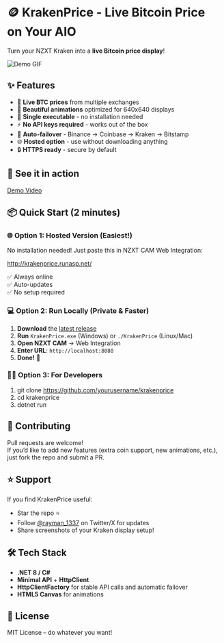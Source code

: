 # 🪙 KrakenPrice - Live Bitcoin Price on Your AIO

Turn your NZXT Kraken into a **live Bitcoin price display**! 

![Demo GIF](https://i.gyazo.com/5d255054737b567b1ebfa7a9ea0df9fe.gif)

## ✨ Features

- 🔴 **Live BTC prices** from multiple exchanges
- 🎨 **Beautiful animations** optimized for 640x640 displays
- 🚀 **Single executable** - no installation needed
- ⚡ **No API keys required** - works out of the box
- 🔄 **Auto-failover** - Binance → Coinbase → Kraken → Bitstamp
- 🌐 **Hosted option** - use without downloading anything
- 🔒 **HTTPS ready** - secure by default

## 🎥 See it in action

[Demo Video](https://imgur.com/Jy4oKqg)

## 📦 Quick Start (2 minutes)

### 🌐 Option 1: Hosted Version (Easiest!)
No installation needed! Just paste this in NZXT CAM Web Integration:

http://krakenprice.runasp.net/

✅ Always online  
✅ Auto-updates  
✅ No setup required

### 💻 Option 2: Run Locally (Private & Faster)
1. **Download** the [latest release](https://github.com/rayman1337/krakenprice/releases)
2. **Run** `KrakenPrice.exe` (Windows) or `./KrakenPrice` (Linux/Mac)
3. **Open NZXT CAM** → Web Integration
4. **Enter URL**: `http://localhost:8080`
5. **Done!** 🎉

### 👨‍💻 Option 3: For Developers
1. git clone https://github.com/yourusername/krakenprice
2. cd krakenprice
3. dotnet run

## 💬 Contributing
Pull requests are welcome!  
If you’d like to add new features (extra coin support, new animations, etc.), just fork the repo and submit a PR.

## ⭐ Support
If you find KrakenPrice useful:
- Star the repo ⭐  
- Follow [@rayman_1337](https://x.com/rayman_1337) on Twitter/X for updates  
- Share screenshots of your Kraken display setup!

## 🛠️ Tech Stack
- **.NET 8 / C#**  
- **Minimal API** + **HttpClient**  
- **HttpClientFactory** for stable API calls and automatic failover  
- **HTML5 Canvas** for animations  

## 📝 License
MIT License – do whatever you want!
